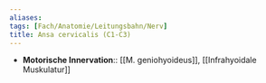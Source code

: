 ```yaml
---
aliases: 
tags: [Fach/Anatomie/Leitungsbahn/Nerv]
title: Ansa cervicalis (C1-C3)
---
```

- **Motorische Innervation**:: [[M. geniohyoideus]], [[Infrahyoidale Muskulatur]]